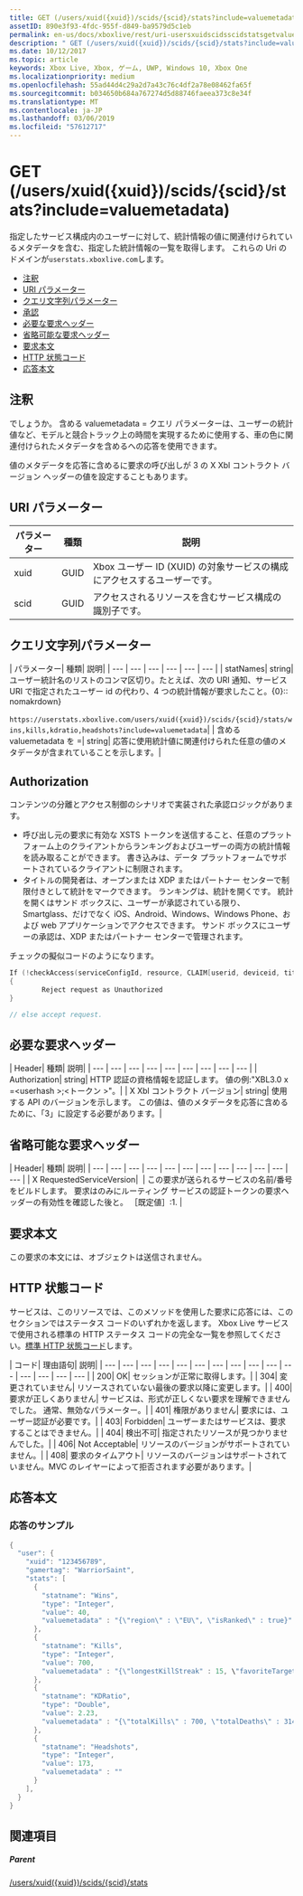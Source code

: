 ```yaml
---
title: GET (/users/xuid({xuid})/scids/{scid}/stats?include=valuemetadata)
assetID: 890e3f93-4fdc-955f-d849-ba9579d5c1eb
permalink: en-us/docs/xboxlive/rest/uri-usersxuidscidsscidstatsgetvaluemetadata.html
description: " GET (/users/xuid({xuid})/scids/{scid}/stats?include=valuemetadata)"
ms.date: 10/12/2017
ms.topic: article
keywords: Xbox Live, Xbox, ゲーム, UWP, Windows 10, Xbox One
ms.localizationpriority: medium
ms.openlocfilehash: 55ad44d4c29a2d7a43c76c4df2a78e08462fa65f
ms.sourcegitcommit: b034650b684a767274d5d88746faeea373c8e34f
ms.translationtype: MT
ms.contentlocale: ja-JP
ms.lasthandoff: 03/06/2019
ms.locfileid: "57612717"
---
```

# <a name="get-usersxuidxuidscidsscidstatsincludevaluemetadata"></a>GET (/users/xuid({xuid})/scids/{scid}/stats?include=valuemetadata)
指定したサービス構成内のユーザーに対して、統計情報の値に関連付けられているメタデータを含む、指定した統計情報の一覧を取得します。
これらの Uri のドメインが`userstats.xboxlive.com`します。

  * [注釈](#ID4EV)
  * [URI パラメーター](#ID4EAB)
  * [クエリ文字列パラメーター](#ID4ELB)
  * [承認](#ID4EWC)
  * [必要な要求ヘッダー](#ID4ERD)
  * [省略可能な要求ヘッダー](#ID4EDF)
  * [要求本文](#ID4EHG)
  * [HTTP 状態コード](#ID4ESG)
  * [応答本文](#ID4EJCAC)

<a id="ID4EV"></a>


## <a name="remarks"></a>注釈

でしょうか。 含める valuemetadata = クエリ パラメーターは、ユーザーの統計値など、モデルと競合トラック上の時間を実現するために使用する、車の色に関連付けられたメタデータを含めるへの応答を使用できます。

値のメタデータを応答に含めるに要求の呼び出しが 3 の X Xbl コントラクト バージョン ヘッダーの値を設定することもあります。

<a id="ID4EAB"></a>


## <a name="uri-parameters"></a>URI パラメーター

| パラメーター| 種類| 説明|
| --- | --- | --- |
| xuid| GUID| Xbox ユーザー ID (XUID) の対象サービスの構成にアクセスするユーザーです。|
| scid| GUID| アクセスされるリソースを含むサービス構成の識別子です。|

<a id="ID4ELB"></a>


## <a name="query-string-parameters"></a>クエリ文字列パラメーター

| パラメーター| 種類| 説明|
| --- | --- | --- | --- | --- | --- |
| statNames| string| ユーザー統計名のリストのコンマ区切り。たとえば、次の URI 通知、サービス URI で指定されたユーザー id の代わり、4 つの統計情報が要求したこと。{0}:: nomakrdown}<br/><br/>`https://userstats.xboxlive.com/users/xuid({xuid})/scids/{scid}/stats/wins,kills,kdratio,headshots?include=valuemetadata`| 
| 含める valuemetadata を =| string| 応答に使用統計値に関連付けられた任意の値のメタデータが含まれていることを示します。|

<a id="ID4EWC"></a>


## <a name="authorization"></a>Authorization

コンテンツの分離とアクセス制御のシナリオで実装された承認ロジックがあります。

   * 呼び出し元の要求に有効な XSTS トークンを送信すること、任意のプラットフォーム上のクライアントからランキングおよびユーザーの両方の統計情報を読み取ることができます。 書き込みは、データ プラットフォームでサポートされているクライアントに制限されます。
   * タイトルの開発者は、オープンまたは XDP またはパートナー センターで制限付きとして統計をマークできます。 ランキングは、統計を開くです。 統計を開くはサンド ボックスに、ユーザーが承認されている限り、Smartglass、だけでなく iOS、Android、Windows、Windows Phone、および web アプリケーションでアクセスできます。 サンド ボックスにユーザーの承認は、XDP またはパートナー センターで管理されます。

チェックの擬似コードのようになります。


```cpp
If (!checkAccess(serviceConfigId, resource, CLAIM[userid, deviceid, titleid]))
{
        Reject request as Unauthorized
}

// else accept request.

```


<a id="ID4ERD"></a>


## <a name="required-request-headers"></a>必要な要求ヘッダー

| Header| 種類| 説明|
| --- | --- | --- | --- | --- | --- | --- | --- | --- |
| Authorization| string| HTTP 認証の資格情報を認証します。 値の例:"XBL3.0 x =&lt;userhash >;&lt;トークン >"。|
| X Xbl コントラクト バージョン| string| 使用する API のバージョンを示します。 この値は、値のメタデータを応答に含めるために、「3」に設定する必要があります。|

<a id="ID4EDF"></a>


## <a name="optional-request-headers"></a>省略可能な要求ヘッダー

| Header| 種類| 説明|
| --- | --- | --- | --- | --- | --- | --- | --- | --- | --- | --- | --- |
| X RequestedServiceVersion|  | この要求が送られるサービスの名前/番号をビルドします。 要求はのみにルーティング サービスの認証トークンの要求ヘッダーの有効性を確認した後と。 ［既定値］:1. |

<a id="ID4EHG"></a>


## <a name="request-body"></a>要求本文

この要求の本文には、オブジェクトは送信されません。

<a id="ID4ESG"></a>


## <a name="http-status-codes"></a>HTTP 状態コード

サービスは、このリソースでは、このメソッドを使用した要求に応答には、このセクションではステータス コードのいずれかを返します。 Xbox Live サービスで使用される標準の HTTP ステータス コードの完全な一覧を参照してください。[標準 HTTP 状態コード](../../additional/httpstatuscodes.md)します。

| コード| 理由語句| 説明|
| --- | --- | --- | --- | --- | --- | --- | --- | --- | --- | --- | --- | --- | --- | --- |
| 200| OK| セッションが正常に取得します。|
| 304| 変更されていません| リソースされていない最後の要求以降に変更します。|
| 400| 要求が正しくありません| サービスは、形式が正しくない要求を理解できませんでした。 通常、無効なパラメーター。|
| 401| 権限がありません| 要求には、ユーザー認証が必要です。|
| 403| Forbidden| ユーザーまたはサービスは、要求することはできません。|
| 404| 検出不可| 指定されたリソースが見つかりませんでした。|
| 406| Not Acceptable| リソースのバージョンがサポートされていません。|
| 408| 要求のタイムアウト| リソースのバージョンはサポートされていません。MVC のレイヤーによって拒否されます必要があります。|

<a id="ID4EJCAC"></a>


## <a name="response-body"></a>応答本文

<a id="ID4EPCAC"></a>


### <a name="sample-response"></a>応答のサンプル


```cpp
{
  "user": {
    "xuid": "123456789",
    "gamertag": "WarriorSaint",
    "stats": [
      {
        "statname": "Wins",
        "type": "Integer",
        "value": 40,
        "valuemetadata" : "{\"region\" : \"EU\", \"isRanked\" : true}"
      },
      {
        "statname": "Kills",
        "type": "Integer",
        "value": 700,
        "valuemetadata" : "{\"longestKillStreak" : 15, \"favoriteTarget\" : \"CrazyPigeon\"}"
      },
      {
        "statname": "KDRatio",
        "type": "Double",
        "value": 2.23,
        "valuemetadata" : "{\"totalKills\" : 700, \"totalDeaths\" : 314}"
      },
      {
        "statname": "Headshots",
        "type": "Integer",
        "value": 173,
        "valuemetadata" : ""
      }
    ],
  }
}

```


<a id="ID4EZCAC"></a>


## <a name="see-also"></a>関連項目

<a id="ID4E2CAC"></a>


##### <a name="parent"></a>Parent

[/users/xuid({xuid})/scids/{scid}/stats](uri-usersxuidscidsscidstats.md)

